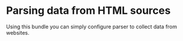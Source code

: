 Parsing data from HTML sources
===========================

Using this bundle you can simply configure parser to collect data from websites.

